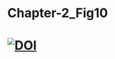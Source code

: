 # Chapter-2_Fig10
# [![DOI](https://zenodo.org/badge/DOI/10.5281/zenodo.6353809.svg)](https://doi.org/10.5281/zenodo.6353809)

